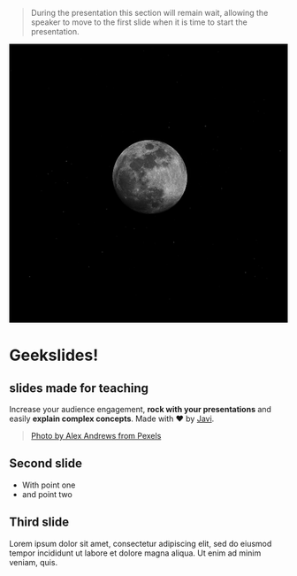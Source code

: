[](bgcolor(black))

> During the presentation this section will remain wait, allowing
> the speaker to move to the first slide when it is time to
> start the presentation.

[](.title.fadeincontent)

![moon](images/pexels-alex-andrews-821718.jpg)

# Geekslides!
## slides made for teaching

Increase your audience engagement, **rock with your presentations** and
easily **explain complex concepts**. Made with ❤ by [Javi](https://twitter.com/ciberado).

> [Photo by Alex Andrews from Pexels](https://www.pexels.com/photo/full-moon-821718/)


[](.simple.partial)
## Second slide

* With point one
* and point two

[](.simple)
## Third slide

Lorem ipsum dolor sit amet, consectetur adipiscing elit, sed do eiusmod tempor incididunt ut labore et dolore magna aliqua. Ut enim ad minim veniam, quis.